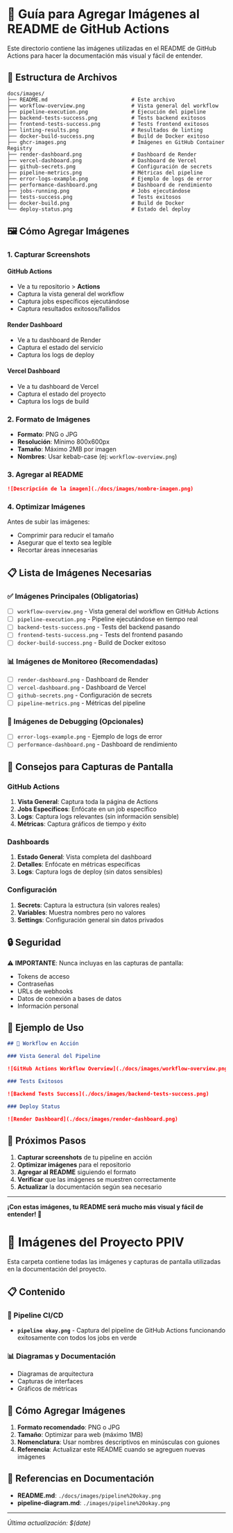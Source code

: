 # 📸 Guía para Agregar Imágenes al README de GitHub Actions

Este directorio contiene las imágenes utilizadas en el README de GitHub Actions para hacer la documentación más visual y fácil de entender.

## 📁 Estructura de Archivos

```
docs/images/
├── README.md                           # Este archivo
├── workflow-overview.png               # Vista general del workflow
├── pipeline-execution.png              # Ejecución del pipeline
├── backend-tests-success.png           # Tests backend exitosos
├── frontend-tests-success.png          # Tests frontend exitosos
├── linting-results.png                 # Resultados de linting
├── docker-build-success.png            # Build de Docker exitoso
├── ghcr-images.png                     # Imágenes en GitHub Container Registry
├── render-dashboard.png                # Dashboard de Render
├── vercel-dashboard.png                # Dashboard de Vercel
├── github-secrets.png                  # Configuración de secrets
├── pipeline-metrics.png                # Métricas del pipeline
├── error-logs-example.png              # Ejemplo de logs de error
├── performance-dashboard.png           # Dashboard de rendimiento
├── jobs-running.png                    # Jobs ejecutándose
├── tests-success.png                   # Tests exitosos
├── docker-build.png                    # Build de Docker
└── deploy-status.png                   # Estado del deploy
```

## 🖼️ Cómo Agregar Imágenes

### 1. **Capturar Screenshots**

#### GitHub Actions

- Ve a tu repositorio > **Actions**
- Captura la vista general del workflow
- Captura jobs específicos ejecutándose
- Captura resultados exitosos/fallidos

#### Render Dashboard

- Ve a tu dashboard de Render
- Captura el estado del servicio
- Captura los logs de deploy

#### Vercel Dashboard

- Ve a tu dashboard de Vercel
- Captura el estado del proyecto
- Captura los logs de build

### 2. **Formato de Imágenes**

- **Formato**: PNG o JPG
- **Resolución**: Mínimo 800x600px
- **Tamaño**: Máximo 2MB por imagen
- **Nombres**: Usar kebab-case (ej: `workflow-overview.png`)

### 3. **Agregar al README**

```markdown
![Descripción de la imagen](./docs/images/nombre-imagen.png)
```

### 4. **Optimizar Imágenes**

Antes de subir las imágenes:

- Comprimir para reducir el tamaño
- Asegurar que el texto sea legible
- Recortar áreas innecesarias

## 📋 Lista de Imágenes Necesarias

### ✅ Imágenes Principales (Obligatorias)

- [ ] `workflow-overview.png` - Vista general del workflow en GitHub Actions
- [ ] `pipeline-execution.png` - Pipeline ejecutándose en tiempo real
- [ ] `backend-tests-success.png` - Tests del backend pasando
- [ ] `frontend-tests-success.png` - Tests del frontend pasando
- [ ] `docker-build-success.png` - Build de Docker exitoso

### 📊 Imágenes de Monitoreo (Recomendadas)

- [ ] `render-dashboard.png` - Dashboard de Render
- [ ] `vercel-dashboard.png` - Dashboard de Vercel
- [ ] `github-secrets.png` - Configuración de secrets
- [ ] `pipeline-metrics.png` - Métricas del pipeline

### 🚨 Imágenes de Debugging (Opcionales)

- [ ] `error-logs-example.png` - Ejemplo de logs de error
- [ ] `performance-dashboard.png` - Dashboard de rendimiento

## 🎯 Consejos para Capturas de Pantalla

### GitHub Actions

1. **Vista General**: Captura toda la página de Actions
2. **Jobs Específicos**: Enfócate en un job específico
3. **Logs**: Captura logs relevantes (sin información sensible)
4. **Métricas**: Captura gráficos de tiempo y éxito

### Dashboards

1. **Estado General**: Vista completa del dashboard
2. **Detalles**: Enfócate en métricas específicas
3. **Logs**: Captura logs de deploy (sin datos sensibles)

### Configuración

1. **Secrets**: Captura la estructura (sin valores reales)
2. **Variables**: Muestra nombres pero no valores
3. **Settings**: Configuración general sin datos privados

## 🔒 Seguridad

⚠️ **IMPORTANTE**: Nunca incluyas en las capturas de pantalla:

- Tokens de acceso
- Contraseñas
- URLs de webhooks
- Datos de conexión a bases de datos
- Información personal

## 📝 Ejemplo de Uso

```markdown
## 📸 Workflow en Acción

### Vista General del Pipeline

![GitHub Actions Workflow Overview](./docs/images/workflow-overview.png)

### Tests Exitosos

![Backend Tests Success](./docs/images/backend-tests-success.png)

### Deploy Status

![Render Dashboard](./docs/images/render-dashboard.png)
```

## 🚀 Próximos Pasos

1. **Capturar screenshots** de tu pipeline en acción
2. **Optimizar imágenes** para el repositorio
3. **Agregar al README** siguiendo el formato
4. **Verificar** que las imágenes se muestren correctamente
5. **Actualizar** la documentación según sea necesario

---

**¡Con estas imágenes, tu README será mucho más visual y fácil de entender! 📸**

# 📸 Imágenes del Proyecto PPIV

Esta carpeta contiene todas las imágenes y capturas de pantalla utilizadas en la documentación del proyecto.

## 📋 Contenido

### 🚀 Pipeline CI/CD

- **`pipeline okay.png`** - Captura del pipeline de GitHub Actions funcionando exitosamente con todos los jobs en verde

### 📊 Diagramas y Documentación

- Diagramas de arquitectura
- Capturas de interfaces
- Gráficos de métricas

## 📝 Cómo Agregar Imágenes

1. **Formato recomendado**: PNG o JPG
2. **Tamaño**: Optimizar para web (máximo 1MB)
3. **Nomenclatura**: Usar nombres descriptivos en minúsculas con guiones
4. **Referencia**: Actualizar este README cuando se agreguen nuevas imágenes

## 🔗 Referencias en Documentación

- **README.md**: `./docs/images/pipeline%20okay.png`
- **pipeline-diagram.md**: `./images/pipeline%20okay.png`

---

_Última actualización: $(date)_
